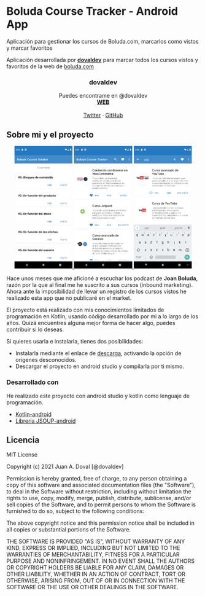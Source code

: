 # Boluda Course Tracker - Android App
Aplicación para gestionar los cursos de Boluda.com, marcarlos como vistos y marcar favoritos

<p>Aplicación desarrollada por <a href="https://dovaldev.com"><strong>dovaldev</strong></a> para marcar todos los cursos vistos y favoritos de la web de <a href="https://boluda.com">boluda.com</a>
  
  <!-- DOVALDEV -->
  <p align="center">
  
  <h3 align="center">dovaldev</h3>

  <p align="center">
    Puedes encontrame en @dovaldev
    <br />
    <a href="https://dovaldev.com"><strong>WEB</strong></a>
    <br />
    <br />
    <a href="https://twitter.com/dovaldev">Twitter</a>
    ·
    <a href="https://github.com/dovaldev">GitHub</a>
  </p>
</p>
  
  
<!-- ABOUT THE PROJECT -->
## Sobre mi y el proyecto


 <p align="center">
    <a href="https://dovaldev.com">
      <img src="images/screenshot-check.png" alt="Screnshoot Checker" width="30%" height="30%">
    </a>
    <a href="https://dovaldev.com">
      <img src="images/screenshot-fav.png" alt="Screnshoot Favourite" width="30%" height="30%">
    </a>
    <a href="https://dovaldev.com">
      <img src="images/screenshot-search.png" alt="Screnshoot Search" width="30%" height="30%">
    </a>
  </p>

<p>Hace unos meses que me aficioné a escuchar los podcast de <b>Joan Boluda</b>, razón por la que al final me he suscrito a sus cursos (inbound marketing). Ahora ante la imposibilidad de llevar un registro de los cursos vistos he realizado esta app que no publicaré en el market.</p>
<p>El proyecto está realizado con mis conocimientos limitados de programación en Kotlin, usando código desarrollado por mi a lo largo de los años. Quizá encuentres alguna mejor forma de hacer algo, puedes contribuir si lo deseas.</p>

<!-- INSTALL -->
<p>Si quieres usarla e instalarla, tienes dos posibilidades:</p>
<ul>
  <li>Instalarla mediante el enlace de <a href="https://github.com/dovaldev/boluda_course_tracker/tree/master/app/release">descarga</a>, activando la opción de origenes desconocidos.</li>
  <li>Descargar el proyecto en android studio y compilarla por ti mismo.</li>
</ul>




### Desarrollado con

He realizado este proyecto con android studio y kotlin como lenguaje de programación.
* [Kotlin-android](https://kotlinlang.org/)
* [Libreria JSOUP-android](#)


<!-- LICENSE -->
## Licencia

MIT License

Copyright (c) 2021 Juan A. Doval [@dovaldev]

Permission is hereby granted, free of charge, to any person obtaining a copy
of this software and associated documentation files (the "Software"), to deal
in the Software without restriction, including without limitation the rights
to use, copy, modify, merge, publish, distribute, sublicense, and/or sell
copies of the Software, and to permit persons to whom the Software is
furnished to do so, subject to the following conditions:

The above copyright notice and this permission notice shall be included in all
copies or substantial portions of the Software.

THE SOFTWARE IS PROVIDED "AS IS", WITHOUT WARRANTY OF ANY KIND, EXPRESS OR
IMPLIED, INCLUDING BUT NOT LIMITED TO THE WARRANTIES OF MERCHANTABILITY,
FITNESS FOR A PARTICULAR PURPOSE AND NONINFRINGEMENT. IN NO EVENT SHALL THE
AUTHORS OR COPYRIGHT HOLDERS BE LIABLE FOR ANY CLAIM, DAMAGES OR OTHER
LIABILITY, WHETHER IN AN ACTION OF CONTRACT, TORT OR OTHERWISE, ARISING FROM,
OUT OF OR IN CONNECTION WITH THE SOFTWARE OR THE USE OR OTHER DEALINGS IN THE
SOFTWARE.

  
  <!-- MARKDOWN LINKS & IMAGES -->
  [product-screenshot]: images/screenshot-fav.png
  [dovaldev-url]: https://dovaldev.com
  [boluda-url]: https://boluda.com
  [app-url]: https://boluda.com
